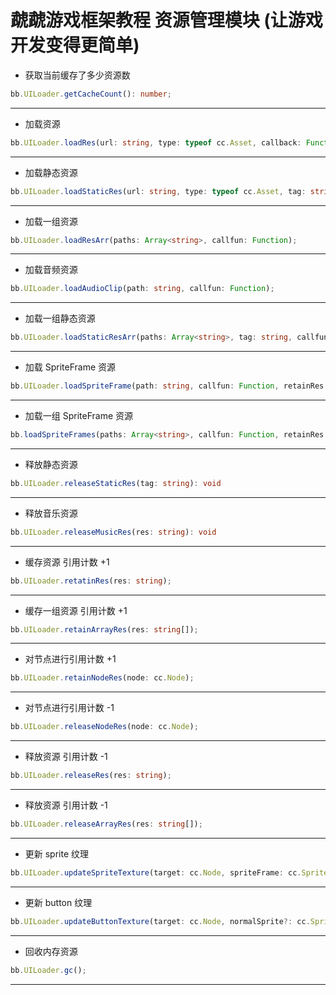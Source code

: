 #  虣虣游戏框架教程 资源管理模块 (让游戏开发变得更简单)

- 获取当前缓存了多少资源数

```typescript
bb.UILoader.getCacheCount(): number;
```
---

- 加载资源

```typescript
bb.UILoader.loadRes(url: string, type: typeof cc.Asset, callback: Function): void
```
---

- 加载静态资源

```typescript
bb.UILoader.loadStaticRes(url: string, type: typeof cc.Asset, tag: string, callback: Function): void;
```
---

- 加载一组资源

```typescript
bb.UILoader.loadResArr(paths: Array<string>, callfun: Function);
```
---

- 加载音频资源
```typescript
bb.UILoader.loadAudioClip(path: string, callfun: Function);
```
---

- 加载一组静态资源
```typescript
bb.UILoader.loadStaticResArr(paths: Array<string>, tag: string, callfun: Function)
```
---

- 加载 SpriteFrame 资源

```typescript
bb.UILoader.loadSpriteFrame(path: string, callfun: Function, retainRes: boolean = false)
```
---

- 加载一组 SpriteFrame 资源
```typescript
bb.loadSpriteFrames(paths: Array<string>, callfun: Function, retainRes: boolean = false)
```
---

- 释放静态资源

```typescript
bb.UILoader.releaseStaticRes(tag: string): void
```
---

- 释放音乐资源
```typescript
bb.UILoader.releaseMusicRes(res: string): void
```
---

- 缓存资源 引用计数 +1

```typescript
bb.UILoader.retatinRes(res: string);
```
---

- 缓存一组资源 引用计数 +1
```typescript
bb.UILoader.retainArrayRes(res: string[]);
```
---

- 对节点进行引用计数 +1

```typescript
bb.UILoader.retainNodeRes(node: cc.Node);
```
---

- 对节点进行引用计数 -1

```typescript
bb.UILoader.releaseNodeRes(node: cc.Node);
```
---

- 释放资源 引用计数 -1
```typescript
bb.UILoader.releaseRes(res: string);
```
---
 
- 释放资源 引用计数 -1
```typescript
bb.UILoader.releaseArrayRes(res: string[]);
```
---

- 更新 sprite 纹理
```typescript
bb.UILoader.updateSpriteTexture(target: cc.Node, spriteFrame: cc.SpriteFrame): void;
```
---

- 更新 button 纹理
```typescript
bb.UILoader.updateButtonTexture(target: cc.Node, normalSprite?: cc.SpriteFrame, pressedSprite?: cc.SpriteFrame, hoverSprite?: cc.SpriteFrame, disabledSprite?: cc.SpriteFrame);
```
---

- 回收内存资源
```typescript
bb.UILoader.gc();
```
---


